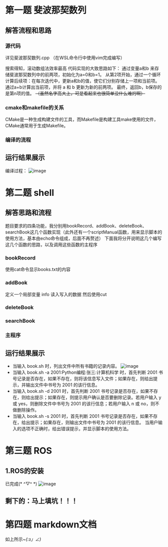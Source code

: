 # 第一题 斐波那契数列
## 解答流程和思路
### 源代码
详见斐波那契数列.cpp
（在WSL命令行中使用vim完成编写）

搜索得知，滚动数组法效率最高
代码实现的大致思路如下：
通过变量a和b 来存储斐波那契数列中的前两项，初始化为a=0和b=1。
从第2项开始，通过一个循环计算后续项：在每次迭代中，更新a和b的值，使它们分别存储上一项和当前项。
通过a+b计算出当前项，并将 a 和 b 更新为新的前两项。
最终，返回b，b保存的是第n项的值。
~~（虽然名字高大上，可是看起来也很简单没什么难的啊）~~

### cmake和makefile的关系
CMake是一种生成构建文件的工具，而Makefile是构建工具make使用的文件，CMake通常用于生成Makefile。

### 编译的流程

## 运行结果展示
编译过程：
![image](https://github.com/user-attachments/assets/0035aa0d-0023-456b-be50-b17f405064fe)


# 第二题 shell
## 解答思路和流程
题目要求的四条功能，我分别用bookRecord、addBook、deleteBook、searchBook这几个函数实现（此外还有一个scriptManual函数，用来显示脚本的使用方法，基本由echo命令组成，后面不再赘述）
下面我将分开说明这几个编写这几个函数的思路，以及调用这些函数的主程序
### bookRecord
使用cat命令显示books.txt的内容
### addBook
定义一个局部变量 info 读入写入的数据
然后使用cut
### deleteBook
### searchBook
### 主程序
## 运行结果展示
- 当输入 book.sh 时，列出文件中所有书籍的记录内容。
![image](https://github.com/user-attachments/assets/23b69b33-3527-47da-8fa4-f5355312380f)
- 当输入 book.sh -a 2001:Python编程:张三:计算机科学 时，首先判断 2001 书号记录是否存在，如果不存在，则将该信息写入文件；如果存在，则给出提示，并输出文件中书号为 2001 的该行信息。
- 当输入 book.sh -d 2001 时，首先判断 2001 书号记录是否存在，如果不存在，则给出提示；如果存在，则提示用户确认是否要删除记录。若用户输入 y 或 yes，则删除文件中书号为 2001 的该行信息；若用户输入 n 或 no，则不做删除操作。
- 当输入 book.sh -s 2001 时，首先判断 2001 书号记录是否存在，如果不存在，给出提示；如果存在，则输出文件中书号为 2001 的该行信息。 当用户输入的选项不正确时，给出错误提示，并显示脚本的使用方法。
# 第三题 ROS
## 1.ROS的安装
已完成(* ^▽^ *)
![image](https://github.com/user-attachments/assets/798d4859-0a1f-4438-94ab-23a5d99dd04a)

## 剩下的：马上填坑！！！

# 第四题 markdown文档
如上所示~_(:з」∠)_
